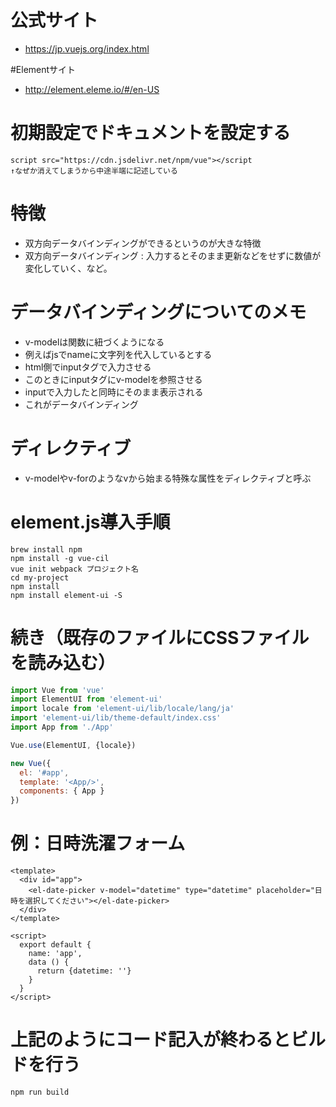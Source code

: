 # 公式サイト
- https://jp.vuejs.org/index.html

#Elementサイト
- http://element.eleme.io/#/en-US

# 初期設定でドキュメントを設定する
```
script src="https://cdn.jsdelivr.net/npm/vue"></script
↑なぜか消えてしまうから中途半端に記述している
```

# 特徴
- 双方向データバインディングができるというのが大きな特徴
- 双方向データバインディング : 入力するとそのまま更新などをせずに数値が変化していく、など。

# データバインディングについてのメモ
- v-modelは関数に紐づくようになる
- 例えばjsでnameに文字列を代入しているとする
- html側でinputタグで入力させる
- このときにinputタグにv-modelを参照させる
- inputで入力したと同時にそのまま表示される
- これがデータバインディング

# ディレクティブ
- v-modelやv-forのようなvから始まる特殊な属性をディレクティブと呼ぶ

# element.js導入手順
```
brew install npm
npm install -g vue-cil
vue init webpack プロジェクト名
cd my-project
npm install
npm install element-ui -S
```

# 続き（既存のファイルにCSSファイルを読み込む）
```my-project/src/main.js
import Vue from 'vue'
import ElementUI from 'element-ui'
import locale from 'element-ui/lib/locale/lang/ja'
import 'element-ui/lib/theme-default/index.css'
import App from './App'

Vue.use(ElementUI, {locale})

new Vue({
  el: '#app',
  template: '<App/>',
  components: { App }
})
```

# 例：日時洗濯フォーム
```
<template>
  <div id="app">
    <el-date-picker v-model="datetime" type="datetime" placeholder="日時を選択してください"></el-date-picker>
  </div>
</template>

<script>
  export default {
    name: 'app',
    data () {
      return {datetime: ''}
    }
  }
</script>
```

# 上記のようにコード記入が終わるとビルドを行う
```angular2html
npm run build
```

